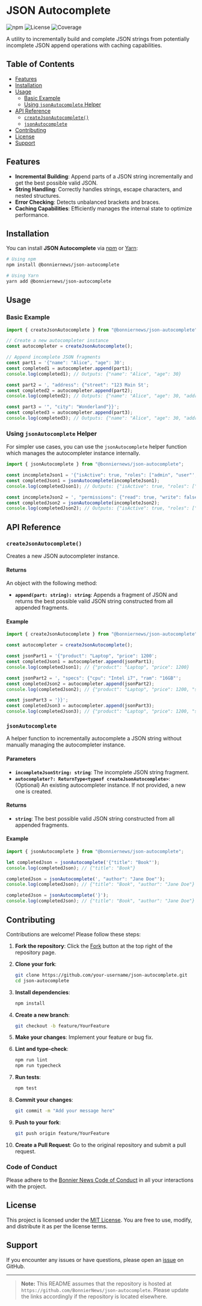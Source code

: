 # JSON Autocomplete

![npm](https://img.shields.io/npm/v/@bonniernews/json-autocomplete)
![License](https://img.shields.io/npm/l/@bonniernews/json-autocomplete)
![Coverage](https://img.shields.io/badge/coverage-100%25-brightgreen)

A utility to incrementally build and complete JSON strings from potentially incomplete JSON append operations with caching capabilities.

## Table of Contents

- [Features](#features)
- [Installation](#installation)
- [Usage](#usage)
  - [Basic Example](#basic-example)
  - [Using `jsonAutocomplete` Helper](#using-jsonautocomplete-helper)
- [API Reference](#api-reference)
  - [`createJsonAutocomplete()`](#createjsonautocomplete)
  - [`jsonAutocomplete`](#jsonautocomplete)
- [Contributing](#contributing)
- [License](#license)
- [Support](#support)

## Features

- **Incremental Building**: Append parts of a JSON string incrementally and get the best possible valid JSON.
- **String Handling**: Correctly handles strings, escape characters, and nested structures.
- **Error Checking**: Detects unbalanced brackets and braces.
- **Caching Capabilities**: Efficiently manages the internal state to optimize performance.

## Installation

You can install **JSON Autocomplete** via [npm](https://www.npmjs.com/) or [Yarn](https://yarnpkg.com/):

```bash
# Using npm
npm install @bonniernews/json-autocomplete

# Using Yarn
yarn add @bonniernews/json-autocomplete
```

## Usage

### Basic Example

```typescript
import { createJsonAutocomplete } from "@bonniernews/json-autocomplete";

// Create a new autocompleter instance
const autocompleter = createJsonAutocomplete();

// Append incomplete JSON fragments
const part1 = '{"name": "Alice", "age": 30';
const completed1 = autocompleter.append(part1);
console.log(completed1); // Outputs: {"name": "Alice", "age": 30}

const part2 = ', "address": {"street": "123 Main St';
const completed2 = autocompleter.append(part2);
console.log(completed2); // Outputs: {"name": "Alice", "age": 30, "address": {"street": "123 Main St"}}

const part3 = '", "city": "Wonderland"}}';
const completed3 = autocompleter.append(part3);
console.log(completed3); // Outputs: {"name": "Alice", "age": 30, "address": {"street": "123 Main St", "city": "Wonderland"}}
```

### Using `jsonAutocomplete` Helper

For simpler use cases, you can use the `jsonAutocomplete` helper function which manages the autocompleter instance internally.

```typescript
import { jsonAutocomplete } from "@bonniernews/json-autocomplete";

const incompleteJson1 = '{"isActive": true, "roles": ["admin", "user"';
const completedJson1 = jsonAutocomplete(incompleteJson1);
console.log(completedJson1); // Outputs: {"isActive": true, "roles": ["admin", "user"]}

const incompleteJson2 = ', "permissions": {"read": true, "write": false';
const completedJson2 = jsonAutocomplete(incompleteJson2);
console.log(completedJson2); // Outputs: {"isActive": true, "roles": ["admin", "user"], "permissions": {"read": true, "write": false}}
```

## API Reference

### `createJsonAutocomplete()`

Creates a new JSON autocompleter instance.

#### Returns

An object with the following method:

- **`append(part: string): string`**: Appends a fragment of JSON and returns the best possible valid JSON string constructed from all appended fragments.

#### Example

```typescript
import { createJsonAutocomplete } from "@bonniernews/json-autocomplete";

const autocompleter = createJsonAutocomplete();

const jsonPart1 = '{"product": "Laptop", "price": 1200';
const completedJson1 = autocompleter.append(jsonPart1);
console.log(completedJson1); // {"product": "Laptop", "price": 1200}

const jsonPart2 = ', "specs": {"cpu": "Intel i7", "ram": "16GB"';
const completedJson2 = autocompleter.append(jsonPart2);
console.log(completedJson2); // {"product": "Laptop", "price": 1200, "specs": {"cpu": "Intel i7", "ram": "16GB"}}

const jsonPart3 = '}}';
const completedJson3 = autocompleter.append(jsonPart3);
console.log(completedJson3); // {"product": "Laptop", "price": 1200, "specs": {"cpu": "Intel i7", "ram": "16GB"}}
```

### `jsonAutocomplete`

A helper function to incrementally autocomplete a JSON string without manually managing the autocompleter instance.

#### Parameters

- **`incompleteJsonString: string`**: The incomplete JSON string fragment.
- **`autocompleter?: ReturnType<typeof createJsonAutocomplete>`**: (Optional) An existing autocompleter instance. If not provided, a new one is created.

#### Returns

- **`string`**: The best possible valid JSON string constructed from all appended fragments.

#### Example

```typescript
import { jsonAutocomplete } from "@bonniernews/json-autocomplete";

let completedJson = jsonAutocomplete('{"title": "Book"');
console.log(completedJson); // {"title": "Book"}

completedJson = jsonAutocomplete(', "author": "Jane Doe"');
console.log(completedJson); // {"title": "Book", "author": "Jane Doe"}

completedJson = jsonAutocomplete('}');
console.log(completedJson); // {"title": "Book", "author": "Jane Doe"}
```

## Contributing

Contributions are welcome! Please follow these steps:

1. **Fork the repository**: Click the [Fork](https://github.com/BonnierNews/json-autocomplete/fork) button at the top right of the repository page.
2. **Clone your fork**:

   ```bash
   git clone https://github.com/your-username/json-autocomplete.git
   cd json-autocomplete
   ```

3. **Install dependencies**:

   ```bash
   npm install
   ```

4. **Create a new branch**:

   ```bash
   git checkout -b feature/YourFeature
   ```

5. **Make your changes**: Implement your feature or bug fix.
6. **Lint and type-check**:

   ```bash
   npm run lint
   npm run typecheck
   ```

7. **Run tests**:

   ```bash
   npm test
   ```

8. **Commit your changes**:

   ```bash
   git commit -m "Add your message here"
   ```

9. **Push to your fork**:

   ```bash
   git push origin feature/YourFeature
   ```

10. **Create a Pull Request**: Go to the original repository and submit a pull request.

### Code of Conduct

Please adhere to the [Bonnier News Code of Conduct](https://github.com/BonnierNews/json-autocomplete/blob/main/CODE_OF_CONDUCT.md) in all your interactions with the project.

## License

This project is licensed under the [MIT License](./LICENSE). You are free to use, modify, and distribute it as per the license terms.

## Support

If you encounter any issues or have questions, please open an [issue](https://github.com/BonnierNews/json-autocomplete/issues) on GitHub.

---

> **Note:** This README assumes that the repository is hosted at `https://github.com/BonnierNews/json-autocomplete`. Please update the links accordingly if the repository is located elsewhere.
